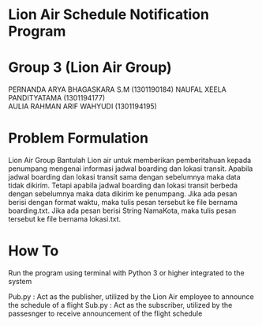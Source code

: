 # Lion Air Schedule Notification Program

# Group 3 (Lion Air Group)  
PERNANDA ARYA BHAGASKARA S.M (1301190184)
NAUFAL XEELA PANDITYATAMA (1301194177)  
AULIA RAHMAN ARIF WAHYUDI (1301194195)

# Problem Formulation

Lion Air Group
Bantulah Lion air untuk memberikan pemberitahuan kepada penumpang mengenai
informasi jadwal boarding dan lokasi transit. Apabila jadwal boarding dan lokasi transit sama dengan sebelumnya maka data tidak dikirim. Tetapi apabila jadwal boarding dan lokasi transit berbeda dengan sebelumnya maka data dikirim ke penumpang. Jika ada pesan berisi dengan format waktu, maka tulis pesan tersebut ke file bernama boarding.txt. Jika ada pesan berisi String NamaKota, maka tulis pesan tersebut ke file bernama lokasi.txt.

# How To

Run the program using terminal with Python 3 or higher integrated to the system

Pub.py : Act as the publisher, utilized by the Lion Air employee to announce the schedule of a flight
Sub.py : Act as the subscriber, utilized by the passesnger to receive announcement of the flight schedule
